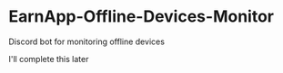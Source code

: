 # EarnApp-Offline-Devices-Monitor
Discord bot for monitoring offline devices

I'll complete this later
